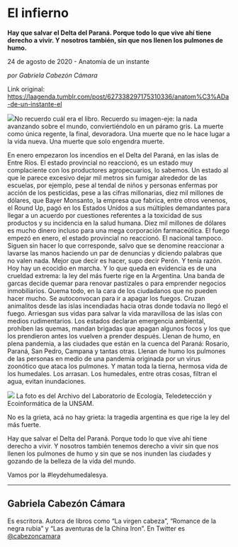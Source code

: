 # El infierno

**Hay que salvar el Delta del Paraná. Porque todo lo que vive ahí tiene derecho a vivir. Y nosotros también, sin que nos llenen los pulmones de humo.**

24 de agosto de 2020 - Anatomía de un instante

_por Gabriela Cabezón Cámara_

Link original: https://laagenda.tumblr.com/post/627338297175310336/anatom%C3%ADa-de-un-instante-el

![](https://64.media.tumblr.com/bce5506b174c14ed3f2401292dcc2acc/764eb95f321733f3-99/s500x750/0731202291e8ffc43fc3fac053a9fd33bf9b5323.png)No
recuerdo cuál era el libro. Recuerdo su imagen-eje: la nada avanzando sobre el
mundo, conviertiéndolo en un páramo gris. La muerte como única regente, la
final, devoradora. Una muerte que no le hace lugar a la vida nueva. Una muerte
que solo engendra muerte. 

En
enero empezaron los incendios en el Delta del Paraná, en las islas de Entre Ríos.
El estado provincial no reaccionó, es un estado muy complaciente con los
productores agropecuarios, lo sabemos. Un estado al que le parece excesivo
dejar mil metros sin fumigar alrededor de las escuelas, por ejemplo, pese al
tendal de niños y personas enfermas por acción de los pesticidas, pese a las cifras
millonarias, diez mil millones de dólares, que Bayer Monsanto, la empresa que
fabrica, entre otros venenos, el Round Up, pagó en los Estados Unidos a sus múltiples
demandantes para llegar a un acuerdo por cuestiones referentes a la toxicidad
de sus productos y su incidencia en la salud humana. Diez mil millones de dólares
es mucho dinero incluso para una mega corporación farmaceútica. El fuego empezó
en enero, el estado provincial no reaccionó. El nacional tampoco. Siguen sin hacer lo que corresponde, salvo
que se denomine reaccionar a lavarse las manos haciendo un par de denuncias y
diciendo palabras que no valen nada. Mejor que decir es hacer, supo decir Perón.
Y tenía razón. Hoy hay un ecocidio en marcha. Y lo que queda en evidencia es de
una crueldad extrema: la ley del más fuerte rige en la Argentina. Una banda de
garcas decide quemar para renovar pastizales o para emprender negocios
inmobiliarios. Quema todo, en la cara de los ciudadanos que no pueden hacer
mucho. Se autoconvocan para ir a apagar los fuegos. Cruzan animalitos desde las
islas incendiadas hacia otras donde todavía no llegó el fuego. Arriesgan sus
vidas para salvar la vida maravillosa de las islas con medios rudimentarios.
Los estados declaran emergencia ambiental, prohíben las quemas, mandan brigadas
que apagan algunos focos y los  que los
prendieron antes los vuelven a prender después. Llenan de humo, en plena
pandemia, a las ciudades que están en la cuenca del Paraná: Rosario, Paraná,
San Pedro, Campana y tantas otras. Llenan de humo los pulmones de las personas
en medio de una pandemia originada por un virus zoonótico que ataca los
pulmones. Y matan toda la tierna, hermosa vida de los humedales. Los arrasan.
Los humedales, entre otras cosas, filtran el agua, evitan inundaciones. 

![](https://64.media.tumblr.com/bce5506b174c14ed3f2401292dcc2acc/764eb95f321733f3-99/s500x750/0731202291e8ffc43fc3fac053a9fd33bf9b5323.png) La foto es del Archivo del Laboratorio de Ecología, Teledetección y Ecoinformática de la UNSAM.


No
es la grieta, acá no hay grieta: la tragedia argentina es que rige la ley del más
fuerte.

Hay
que salvar el Delta del Paraná. Porque todo lo que vive ahí tiene derecho a vivir.
Y nosotros también tenemos derecho a vivir sin que nos llenen los pulmones de
humo y sin que se nos inunden las ciudades y gozando de la belleza de la vida
del mundo. 

Vamos
por la #leydehumedalesya.



---

Gabriela Cabezón Cámara
-----------------------

 Es escritora. Autora de libros como “La virgen cabeza”, “Romance de la negra rubia” y “Las aventuras de la China Iron”. En Twitter es [@cabezoncamara](https://twitter.com/cabezoncamara) 

